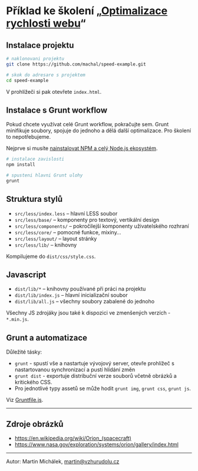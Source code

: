 # Příklad ke školení „[Optimalizace rychlosti webu](https://www.vzhurudolu.cz/kurzy/rychlost-nacitani)“

## Instalace projektu

```bash
# naklonovani projektu
git clone https://github.com/machal/speed-example.git

# skok do adresare s projektem
cd speed-example
```

V prohlížeči si pak otevřete `index.html`.

## Instalace s Grunt workflow

Pokud chcete využívat celé Grunt workflow, pokračujte sem. Grunt minifikuje soubory, spojuje do jednoho a dělá další optimalizace. Pro školení to nepotřebujeme.

Nejprve si musíte [nainstalovat NPM a celý Node.js ekosystém](https://www.vzhurudolu.cz/prirucka/node-instalace).

```bash
# instalace zavislosti
npm install

# spusteni hlavni Grunt ulohy
grunt
```

## Struktura stylů

* `src/less/index.less` – hlavní LESS soubor
* `src/less/base/` – komponenty pro textový, vertikální design
* `src/less/components/` – pokročilejší komponenty uživatelského rozhraní
* `src/less/core/` – pomocné funkce, mixiny…
* `src/less/layout/` – layout stránky
* `src/less/lib/` – knihovny

Kompilujeme do `dist/css/style.css`.


## Javascript

* `dist/lib/*` – knihovny používané při práci na projektu
* `dist/lib/index.js` – hlavní inicializační soubor
* `dist/lib/all.js` – všechny soubory zabalené do jednoho

Všechny JS zdrojáky jsou také k dispozici ve zmenšených verzích - `*.min.js`.

## Grunt a automatizace

Důležité tásky:

* `grunt` - spustí vše a nastartuje vývojový server, otevře prohlížeč s nastartovanou synchronizací a pustí hlídání změn
* `grunt dist` - exportuje distribuční verze souborů včetně obrázků a kritického CSS.
* Pro jednotlivé typy assetů se může hodit `grunt img`, `grunt css`, `grunt js`.

Viz [Gruntfile.js](blob/master/Gruntfile.js).

---

## Zdroje obrázků

- https://en.wikipedia.org/wiki/Orion_(spacecraft)
- https://www.nasa.gov/exploration/systems/orion/gallery/index.html

---

Autor: Martin Michálek, martin@vzhurudolu.cz
